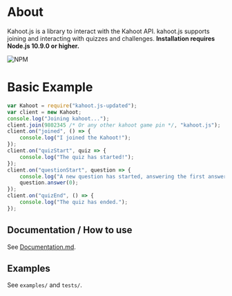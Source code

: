# About
Kahoot.js is a library to interact with the Kahoot API. kahoot.js supports joining and interacting with quizzes and challenges.
**Installation requires Node.js 10.9.0 or higher.**

![NPM](https://nodei.co/npm/kahoot.js-updated.png)

# Basic Example
```js
var Kahoot = require("kahoot.js-updated");
var client = new Kahoot;
console.log("Joining kahoot...");
client.join(9802345 /* Or any other kahoot game pin */, "kahoot.js");
client.on("joined", () => {
    console.log("I joined the Kahoot!");
});
client.on("quizStart", quiz => {
    console.log("The quiz has started!");
});
client.on("questionStart", question => {
    console.log("A new question has started, answering the first answer.");
    question.answer(0);
});
client.on("quizEnd", () => {
    console.log("The quiz has ended.");
});
```

## Documentation / How to use
See [Documentation.md](Documentation.md).

## Examples
See `examples/` and `tests/`.
